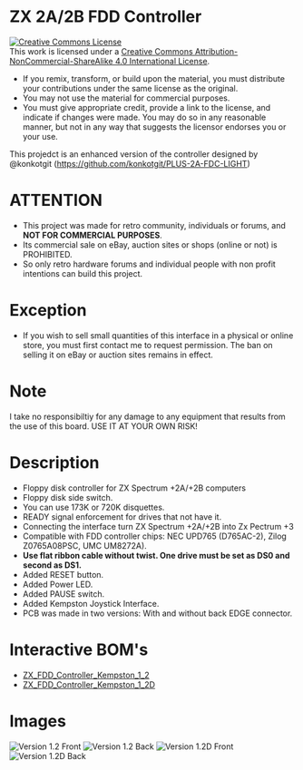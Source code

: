 # ZX 2A/2B FDD Controller

<a rel="license" href="http://creativecommons.org/licenses/by-nc-sa/4.0/"><img alt="Creative Commons License" style="border-width:0" src="https://i.creativecommons.org/l/by-nc-sa/4.0/88x31.png" /></a><br />This work is licensed under a <a rel="license" href="http://creativecommons.org/licenses/by-nc-sa/4.0/">Creative Commons Attribution-NonCommercial-ShareAlike 4.0 International License</a>.

* If you remix, transform, or build upon the material, you must distribute your contributions under the same license as the original.
* You may not use the material for commercial purposes.
* You must give appropriate credit, provide a link to the license, and indicate if changes were made. You may do so in any reasonable manner, but not in any way that suggests the licensor endorses you or your use.

This projedct is an enhanced version of the controller designed by @konkotgit (https://github.com/konkotgit/PLUS-2A-FDC-LIGHT)

# ATTENTION

   - This project was made for retro community, individuals or forums, and **NOT FOR COMMERCIAL PURPOSES**.
   - Its commercial sale on eBay, auction sites or shops (online or not) is PROHIBITED.
   - So only retro hardware forums and individual people with non profit intentions can build this project.

# Exception

  - If you wish to sell small quantities of this interface in a physical or online store, you must first contact me to request permission. The ban on selling it on eBay or auction sites remains in effect.

# Note

I take no responsibiltiy for any damage to any equipment that results from the use of this board.
USE IT AT YOUR OWN RISK!

# Description

- Floppy disk controller for ZX Spectrum +2A/+2B computers
- Floppy disk side switch.
- You can use 173K or 720K disquettes.
- READY signal enforcement for drives that not have it.
- Connecting the interface turn ZX Spectrum +2A/+2B into Zx Pectrum +3
- Compatible with FDD controller chips: NEC UPD765 (D765AC-2), Zilog Z0765A08PSC, UMC UM8272A).
- **Use flat ribbon cable without twist. One drive must be set as DS0 and second as DS1.**
- Added RESET button.
- Added Power LED.
- Added PAUSE switch.
- Added Kempston Joystick Interface.
- PCB was made in two versions: With and without back EDGE connector.

# Interactive BOM's

- [ZX_FDD_Controller_Kempston_1_2](https://htmlpreview.github.io/?https://github.com/merlinkv/ZX_2A-2B_FDD_Controller/blob/main/ZX_FDD_Controller_Kempston_1_2.html)
- [ZX_FDD_Controller_Kempston_1_2D](https://htmlpreview.github.io/?https://github.com/merlinkv/ZX_2A-2B_FDD_Controller/blob/main/ZX_FDD_Controller_Kempston_1_2D.html)

# Images

![Version 1.2 Front](https://github.com/merlinkv/ZX_2A-2B_FDD_Controller/blob/main/ZX_FDD_Controller_Kempston_1_2_Front.jpg)
![Version 1.2 Back](https://github.com/merlinkv/ZX_2A-2B_FDD_Controller/blob/main/ZX_FDD_Controller_Kempston_1_2_Back.jpg)
![Version 1.2D Front](https://github.com/merlinkv/ZX_2A-2B_FDD_Controller/blob/main/ZX_FDD_Controller_Kempston_1_2D_Front.jpg)
![Version 1.2D Back](https://github.com/merlinkv/ZX_2A-2B_FDD_Controller/blob/main/ZX_FDD_Controller_Kempston_1_2D_Back.jpg)




